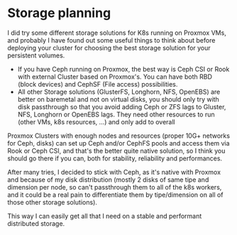 # Storage planning

I did try some different storage solutions for K8s running on Proxmox VMs, and probably I have found out some useful things to think about before deploying your cluster for choosing the best storage solution for your persistent volumes.

- If you have Ceph running on Proxmox, the best way is Ceph CSI or Rook with external Cluster based on Proxmox's. You can have both RBD (block devices) and CephSF (File access) possibilities.
- All other Storage solutions (GlusterFS, Longhorn, NFS, OpenEBS) are better on baremetal and not on virtual disks, you should only try with disk passthrough so that you avoid adding Ceph or ZFS lags to Gluster, NFS, Longhorn or OpenEBS lags. They need other resources to run (other VMs, k8s resources, ...) and only add to overall 

Proxmox Clusters with enough nodes and resources (proper 10G+ networks for Ceph, disks) can set up Ceph and/or CephFS pools and access them via Rook or Ceph CSI, and that's the better quite native solution, so I think you should go there if you can, both for stability, reliability and performances.

After many tries, I decided to stick with Ceph, as it's native with Proxmox and because of my disk distribution (mostly 2 disks of same tipe and dimension per node, so can't passthrough them to all of the k8s workers, and it could be a real pain to differentiate them by tipe/dimension on all of those other storage solutions).

This way I can easily get all that I need on a stable and performant distributed storage.
